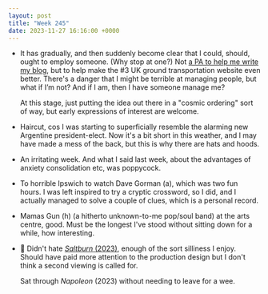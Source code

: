 ```yaml
---
layout: post
title: "Week 245"
date: 2023-11-27 16:16:00 +0000
---
```


- It has gradually, and then suddenly become clear that I could, should, ought to employ someone. (Why stop at one?)
  Not [a PA to help me write my blog](https://www.youtube.com/watch?v=afAwEOIeWj4), but to help make the #3 UK ground transportation website even better.
  There's a danger that I might be terrible at managing people, but what if I’m not? And if I am, then I have someone manage me?

  At this stage, just putting the idea out there in a "cosmic ordering" sort of way, but early expressions of interest are welcome.

- Haircut, cos I was starting to superficially resemble the alarming new Argentine president-elect. Now it's a bit short in this weather, and I may have made a mess of the back, but this is why there are hats and hoods.

- An irritating week. And what I said last week, about the advantages of anxiety consolidation etc, was poppycock.

- To horrible Ipswich to watch Dave Gorman (a), which was two fun hours. I was left inspired to try a cryptic crossword, so I did, and I actually managed to solve a couple of clues, which is a personal record.

- Mamas Gun (h) (a hitherto unknown-to-me pop/soul band) at the arts centre, good. Must be the longest I've stood without sitting down for a while, how interesting.

- 🎦 Didn't hate [<cite>Saltburn</cite> (2023)](/2023/10/week-241#:~:text=Brideshead%20Revisited%20for%20the%20Sally%20Rooney%20generation), enough of the sort silliness I enjoy. Should have paid more attention to the production design but I don't think a second viewing is called for.

  Sat through <cite>Napoleon</cite> (2023) without needing to leave for a wee.
